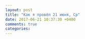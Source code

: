```yaml
---
layout: post
title: "Как я провёл 21 июня, Ср"
date: 2017-06-21 10:37:30 +0400
comments: true
categories: 
---
```

